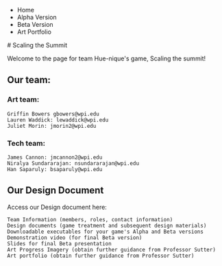 <nav>
    <ul>
        <li id="home">Home</a></li>
        <li id="Volunteer">Alpha Version</a></li>
        <li id="Activities">Beta Version</a></li>
        <li id="Parking">Art Portfolio</a></li>
    </ul>
</nav>
# Scaling the Summit 

Welcome to the page for team Hue-nique's game, Scaling the summit! 

## Our team: 

### Art team:

    Griffin Bowers gbowers@wpi.edu
    Lauren Waddick: lewaddick@wpi.edu
    Juliet Morin: jmorin2@wpi.edu 

### Tech team: 

    James Cannon: jmcannon2@wpi.edu 
    Niralya Sundararajan: nsundararajan@wpi.edu 
    Han Saparuly: bsaparuly@wpi.edu 

## Our Design Document 
Access our Design document here: 



    Team Information (members, roles, contact information)
    Design documents (game treatment and subsequent design materials)
    Downloadable executables for your game's Alpha and Beta versions
    Demonstration video (for final Beta version)
    Slides for final Beta presentation
    Art Progress Imagery (obtain further guidance from Professor Sutter)
    Art portfolio (obtain further guidance from Professor Sutter)



